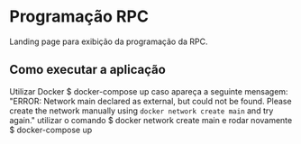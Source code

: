 # Programação RPC
Landing page para exibição da programação da RPC.

## Como executar a aplicação
Utilizar Docker 
$ docker-compose up
caso apareça a seguinte mensagem: "ERROR: Network main declared as external, but could not be found. Please create the network manually using `docker network create main` and try again." utilizar o comando 
$ docker network create main
e rodar novamente
$ docker-compose up